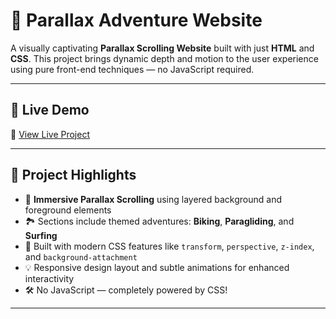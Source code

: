 # 🌄 Parallax Adventure Website

A visually captivating **Parallax Scrolling Website** built with just **HTML** and **CSS**. This project brings dynamic depth and motion to the user experience using pure front-end techniques — no JavaScript required.

---

## 🚀 Live Demo

🔗 [View Live Project](https://parallex-website-delta.vercel.app)

---

## 🎯 Project Highlights

- 🌌 **Immersive Parallax Scrolling** using layered background and foreground elements
- 🏞️ Sections include themed adventures: **Biking**, **Paragliding**, and **Surfing**
- 🎨 Built with modern CSS features like `transform`, `perspective`, `z-index`, and `background-attachment`
- 💡 Responsive design layout and subtle animations for enhanced interactivity
- 🛠️ No JavaScript — completely powered by CSS!

---


